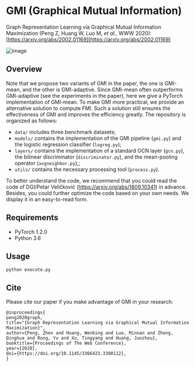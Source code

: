 # GMI (Graphical Mutual Information)
Graph Representation Learning via Graphical Mutual Information Maximization (Peng Z, Huang W, Luo M, *et al.*, WWW 2020): [https://arxiv.org/abs/2002.01169](https://arxiv.org/abs/2002.01169)

![image](https://github.com/zpeng27/GMI/blob/master/illustration.jpg)

## Overview
Note that we propose two variants of GMI in the paper, the one is GMI-mean, and the other is GMI-adaptive. Since GMI-mean often outperforms GMI-adaptive (see the experiments in the paper), here we give a PyTorch implementation of GMI-mean. To make GMI more practical, we provide an alternative solution to compute FMI. Such a solution still ensures the effectiveness of GMI and improves the efficiency greatly. The repository is organized as follows:

- `data/` includes three benchmark datasets;
- `models/` contains the implementation of the GMI pipeline (`gmi.py`) and the logistic regression classifier (`logreg.py`);
- `layers/` contains the implementation of a standard GCN layer (`gcn.py`), the bilinear discriminator (`discriminator.py`), and the mean-pooling operator (`avgneighbor.py`),;
- `utils/` contains the necessary processing tool (`process.py`).

To better understand the code, we recommend that you could read the code of DGI/Petar Veličković (https://arxiv.org/abs/1809.10341) in advance. Besides, you could further optimize the code based on your own needs. We display it in an easy-to-read form.

## Requirements

  * PyTorch 1.2.0
  * Python 3.6

## Usage

```python execute.py```

## Cite
Please cite our paper if you make advantage of GMI in your research:

```
@inproceedings{
peng2020graph,
title="{Graph Representation Learning via Graphical Mutual Information Maximization}",
author={Peng, Zhen and Huang, Wenbing and Luo, Minnan and Zheng, Qinghua and Rong, Yu and Xu, Tingyang and Huang, Junzhou},
booktitle={Proceedings of The Web Conference},
year={2020},
doi={https://doi.org/10.1145/3366423.3380112},
}
```
